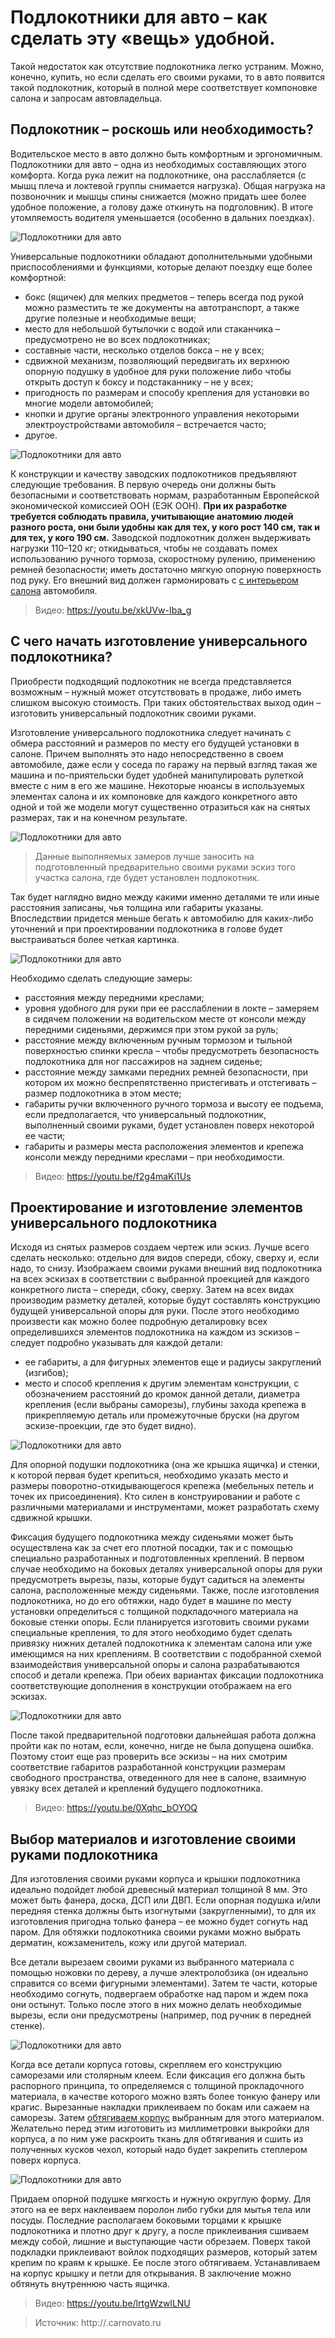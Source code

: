 # Подлокотники для авто – как сделать эту «вещь» удобной.
Такой недостаток как отсутствие подлокотника легко устраним. Можно, конечно, купить, но если сделать его своими руками, то в авто появится такой подлокотник, который в полной мере соответствует компоновке салона и запросам автовладельца.

## Подлокотник – роскошь или необходимость?

Водительское место в авто должно быть комфортным и эргономичным. Подлокотники для авто – одна из необходимых составляющих этого комфорта. Когда рука лежит на подлокотнике, она расслабляется (с мышц плеча и локтевой группы снимается нагрузка). Общая нагрузка на позвоночник и мышцы спины снижается (можно придать шее более удобное положение, а голову даже откинуть на подголовник). В итоге утомляемость водителя уменьшается (особенно в дальних поездках).

![Подлокотники для авто](/images/Auto/podlokotniki-avto_001.jpg 'Подлокотники для авто')

Универсальные подлокотники обладают дополнительными удобными приспособлениями и функциями, которые делают поездку еще более комфортной:

- бокс (ящичек) для мелких предметов – теперь всегда под рукой можно разместить те же документы на автотранспорт, а также другие полезные и необходимые вещи;
- место для небольшой бутылочки с водой или стаканчика – предусмотрено не во всех подлокотниках;
- составные части, несколько отделов бокса – не у всех;
- сдвижной механизм, позволяющий передвигать их верхнюю опорную подушку в удобное для руки положение либо чтобы открыть доступ к боксу и подстаканнику – не у всех;
- пригодность по размерам и способу крепления для установки во многие модели автомобилей;
- кнопки и другие органы электронного управления некоторыми электроустройствами автомобиля – встречается часто;
- другое.

![Подлокотники для авто](/images/Auto/podlokotniki-avto_002.jpg 'Подлокотники для авто')

К конструкции и качеству заводских подлокотников предъявляют следующие требования. В первую очередь они должны быть безопасными и соответствовать нормам, разработанным Европейской экономической комиссией ООН (ЕЭК ООН). **При их разработке требуется соблюдать правила, учитывающие анатомию людей разного роста, они были удобны как для тех, у кого рост 140 см, так и для тех, у кого 190 см.** Заводской подлокотник должен выдерживать нагрузки 110–120 кг; откидываться, чтобы не создавать помех использованию ручного тормоза, скоростному рулению, применению ремней безопасности; иметь достаточно мягкую опорную поверхность под руку. Его внешний вид должен гармонировать с [с интерьером салона](http://carnovato.ru/himchistka-salona-avtomobilja-svoimi-rukami-video/) автомобиля.

> Видео: https://youtu.be/xkUVw-Iba_g

## С чего начать изготовление универсального подлокотника?

Приобрести подходящий подлокотник не всегда представляется возможным – нужный может отсутствовать в продаже, либо иметь слишком высокую стоимость. При таких обстоятельствах выход один – изготовить универсальный подлокотник своими руками.

Изготовление универсального подлокотника следует начинать с обмера расстояний и размеров по месту его будущей установки в салоне. Причем выполнять это надо непосредственно в своем автомобиле, даже если у соседа по гаражу на первый взгляд такая же машина и по-приятельски будет удобней манипулировать рулеткой вместе с ним в его же машине. Некоторые нюансы в используемых элементах салона и их компоновке для каждого конкретного авто одной и той же модели могут существенно отразиться как на снятых размерах, так и на конечном результате.

![Подлокотники для авто](/images/Auto/podlokotniki-avto_003.jpg 'Подлокотники для авто')

> Данные выполняемых замеров лучше заносить на подготовленный предварительно своими руками эскиз того участка салона, где будет установлен подлокотник.

Так будет наглядно видно между какими именно деталями те или иные расстояния записаны, чья толщина или габариты указаны. Впоследствии придется меньше бегать к автомобилю для каких-либо уточнений и при проектировании подлокотника в голове будет выстраиваться более четкая картинка.

![Подлокотники для авто](/images/Auto/podlokotniki-avto_008.jpg 'Подлокотники для авто')

Необходимо сделать следующие замеры:

- расстояния между передними креслами;
- уровня удобного для руки при ее расслаблении в локте – замеряем в сидячем положении на водительском месте от консоли между передними сиденьями, держимся при этом рукой за руль;
- расстояние между включенным ручным тормозом и тыльной поверхностью спинки кресла – чтобы предусмотреть безопасность подлокотника для ног пассажиров на заднем сиденье;
- расстояние между замками передних ремней безопасности, при котором их можно беспрепятственно пристегивать и отстегивать – размер подлокотника в этом месте;
- габариты ручки включенного ручного тормоза и высоту ее подъема, если предполагается, что универсальный подлокотник, выполненный своими руками, будет установлен поверх некоторой ее части;
- габариты и размеры места расположения элементов и крепежа консоли между передними креслами – при необходимости.

> Видео: https://youtu.be/f2g4maKi1Us

## Проектирование и изготовление элементов универсального подлокотника

Исходя из снятых размеров создаем чертеж или эскиз. Лучше всего сделать несколько: отдельно для видов спереди, сбоку, сверху и, если надо, то снизу. Изображаем своими руками внешний вид подлокотника на всех эскизах в соответствии с выбранной проекцией для каждого конкретного листа – спереди, сбоку, сверху. Затем на всех видах производим разметку деталей, которые будут составлять конструкцию будущей универсальной опоры для руки. После этого необходимо произвести как можно более подробную деталировку всех определившихся элементов подлокотника на каждом из эскизов – следует подробно указывать для каждой детали:

- ее габариты, а для фигурных элементов еще и радиусы закруглений (изгибов);
- место и способ крепления к другим элементам конструкции, с обозначением расстояний до кромок данной детали, диаметра крепления (если выбраны саморезы), глубины захода крепежа в прикрепляемую деталь или промежуточные бруски (на другом эскизе-проекции, где это будет видно).

![Подлокотники для авто](/images/Auto/podlokotniki-avto_004.jpg 'Подлокотники для авто')

Для опорной подушки подлокотника (она же крышка ящичка) и стенки, к которой первая будет крепиться, необходимо указать место и размеры поворотно-откидывающегося крепежа (мебельных петель и точек их присоединения). Кто силен в конструировании и работе с различными материалами и инструментами, может разработать схему сдвижной крышки.

Фиксация будущего подлокотника между сиденьями может быть осуществлена как за счет его плотной посадки, так и с помощью специально разработанных и подготовленных креплений. В первом случае необходимо на боковых деталях универсальной опоры для руки предусмотреть вырезы, пазы, которые будут садиться на элементы салона, расположенные между сиденьями. Также, после изготовления подлокотника, но до его обтяжки, надо будет в машине по месту установки определиться с толщиной подкладочного материала на боковые стенки опоры. Если планируется изготовить своими руками специальные крепления, то для этого необходимо будет сделать привязку нижних деталей подлокотника к элементам салона или уже имеющимся на них креплениям. В соответствии с подобранной схемой взаимодействия универсальной опоры и салона разрабатываются способ и детали крепежа. При обеих вариантах фиксации подлокотника соответствующие дополнения в конструкции отображаем на его эскизах.

![Подлокотники для авто](/images/Auto/podlokotniki-avto_005.jpg 'Подлокотники для авто')

После такой предварительной подготовки дальнейшая работа должна пройти как по нотам, если, конечно, нигде не была допущена ошибка. Поэтому стоит еще раз проверить все эскизы – на них смотрим соответствие габаритов разработанной конструкции размерам свободного пространства, отведенного для нее в салоне, взаимную увязку всех деталей и креплений будущего подлокотника.

> Видео: https://youtu.be/0Xqhc_bOYOQ

## Выбор материалов и изготовление своими руками подлокотника

Для изготовления своими руками корпуса и крышки подлокотника идеально подойдет любой древесный материал толщиной 8 мм. Это может быть фанера, доска, ДСП или ДВП. Если опорная подушка и/или передняя стенка должны быть изогнутыми (закругленными), то для их изготовления пригодна только фанера – ее можно будет согнуть над паром. Для обтяжки подлокотника своими руками можно выбрать дерматин, кожзаменитель, кожу или другой материал.

Все детали вырезаем своими руками из выбранного материала с помощью ножовки по дереву, а лучше электролобзика (он идеально справится со всеми фигурными элементами). Затем те части, которые необходимо согнуть, подвергаем обработке над паром и ждем пока они остынут. Только после этого в них можно делать необходимые вырезы, если они предусмотрены (например, под ручник в передней стенке).

![Подлокотники для авто](/images/Auto/podlokotniki-avto_006.jpg 'Подлокотники для авто')

Когда все детали корпуса готовы, скрепляем его конструкцию саморезами или столярным клеем. Если фиксация его должна быть распорного принципа, то определяемся с толщиной прокладочного материала, в качестве которого можно взять более тонкую фанеру или крагис. Вырезанные накладки приклеиваем по бокам или сажаем на саморезы. Затем [обтягиваем корпус](http://carnovato.ru/peretjazhka-salona-dverej-avtomobilja-kozhej/) выбранным для этого материалом. Желательно перед этим изготовить из миллиметровки выкройки для корпуса, а по ним уже раскроить ткань для обтягивания и сшить из полученных кусков чехол, который надо будет закрепить степлером поверх корпуса.

![Подлокотники для авто](/images/Auto/podlokotniki-avto_007.jpg 'Подлокотники для авто')

Придаем опорной подушке мягкость и нужную округлую форму. Для этого на ее верх наклеиваем поролон либо губки для мытья тела или посуды. Последние располагаем боковыми торцами к крышке подлокотника и плотно друг к другу, а после приклеивания сшиваем между собой, лишние и выступающие части обрезаем. Поверх такой подкладки приклеивают войлок подходящих размеров, который затем крепим по краям к крышке. Ее после этого обтягиваем. Устанавливаем на корпус крышку и петли для открывания. В заключение можно обтянуть внутреннюю часть ящичка.

> Видео: https://youtu.be/lrtgWzwlLNU

> Источник: http://.carnovato.ru

